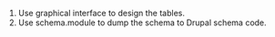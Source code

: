 1. Use graphical interface to design the tables.
2. Use schema.module to dump the schema to Drupal schema code.
